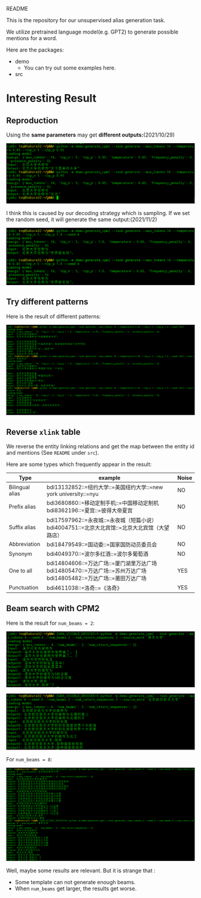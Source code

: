 README

This is the repository for our unsupervised alias generation task.

We utilize pretrained language model(e.g. GPT2) to generate possible mentions for a word.

Here are the packages:

- demo
  - You can try out some examples here.
- src





# Interesting Result

## Reproduction

Using the **same parameters** may get **different outputs:**(2021/10/29) 

![](./pic/20211029162058.png)

I think this is caused by our decoding strategy which is sampling. If we set the random seed, it will generate the same output:(2021/11/2) 

![](./pic/20211102141853.png)

## Try different patterns

Here is the result of different patterns:

![](./pic/20211102145239.png)

## Reverse `xlink` table

We reverse the entity linking relations and get the map between  the entity id and mentions (See `README` under `src`).

Here are some types which frequently appear in the result:

| Type            | example                                                      | Noise |
| --------------- | ------------------------------------------------------------ | ----- |
| Bilingual alias | bdi13132852::=纽约大学::=美国纽约大学::=new york university::=nyu | NO    |
| Prefix alias    | bdi3680860::=移动定制手机::=中国移动定制机<br/>bdi8362196::=夏宫::=彼得大帝夏宫 | NO    |
| Suffix alias    | bdi17597962::=永夜城::=永夜城（短篇小说）<br/>bdi4004751::=北京大北宾馆::=北京大北宾馆（大望路店） | NO    |
| Abbreviation    | bdi18479549::=国动委::=国家国防动员委员会                    | NO    |
| Synonym         | bdi4049370::=波尔多红酒::=波尔多葡萄酒                       | NO    |
| One to all      | bdi14804606::=万达广场::=厦门湖里万达广场<br/>bdi14805470::=万达广场::=苏州万达广场<br/>bdi14805482::=万达广场::=莆田万达广场 | YES   |
| Punctuation     | bdi4611038::=洛奇::=《洛奇》                                 | YES   |



## Beam search with CPM2

Here is the result for `num_beams = 2`:

![](./pic/20211105162854.png)

![](./pic/20211105163136.png)

For `num_beams = 8`:

![](./pic/20211105163440.png)

Well, maybe some results are relevant. But it is strange that :

- Some template can not generate enough beams.
- When `num_beams` get larger, the results get worse.

